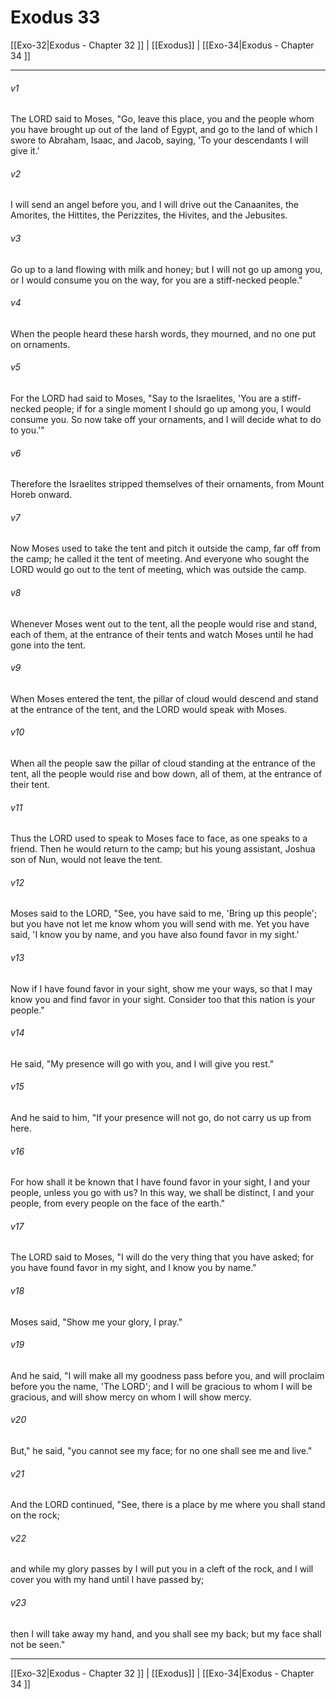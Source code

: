 # Exodus 33

[[Exo-32|Exodus - Chapter 32 ]] | [[Exodus]] | [[Exo-34|Exodus - Chapter 34 ]]
***

###### v1
The LORD said to Moses, "Go, leave this place, you and the people whom you have brought up out of the land of Egypt, and go to the land of which I swore to Abraham, Isaac, and Jacob, saying, 'To your descendants I will give it.'
###### v2
I will send an angel before you, and I will drive out the Canaanites, the Amorites, the Hittites, the Perizzites, the Hivites, and the Jebusites.
###### v3
Go up to a land flowing with milk and honey; but I will not go up among you, or I would consume you on the way, for you are a stiff-necked people."
###### v4
When the people heard these harsh words, they mourned, and no one put on ornaments.
###### v5
For the LORD had said to Moses, "Say to the Israelites, 'You are a stiff-necked people; if for a single moment I should go up among you, I would consume you. So now take off your ornaments, and I will decide what to do to you.'"
###### v6
Therefore the Israelites stripped themselves of their ornaments, from Mount Horeb onward.
###### v7
Now Moses used to take the tent and pitch it outside the camp, far off from the camp; he called it the tent of meeting. And everyone who sought the LORD would go out to the tent of meeting, which was outside the camp.
###### v8
Whenever Moses went out to the tent, all the people would rise and stand, each of them, at the entrance of their tents and watch Moses until he had gone into the tent.
###### v9
When Moses entered the tent, the pillar of cloud would descend and stand at the entrance of the tent, and the LORD would speak with Moses.
###### v10
When all the people saw the pillar of cloud standing at the entrance of the tent, all the people would rise and bow down, all of them, at the entrance of their tent.
###### v11
Thus the LORD used to speak to Moses face to face, as one speaks to a friend. Then he would return to the camp; but his young assistant, Joshua son of Nun, would not leave the tent.
###### v12
Moses said to the LORD, "See, you have said to me, 'Bring up this people'; but you have not let me know whom you will send with me. Yet you have said, 'I know you by name, and you have also found favor in my sight.'
###### v13
Now if I have found favor in your sight, show me your ways, so that I may know you and find favor in your sight. Consider too that this nation is your people."
###### v14
He said, "My presence will go with you, and I will give you rest."
###### v15
And he said to him, "If your presence will not go, do not carry us up from here.
###### v16
For how shall it be known that I have found favor in your sight, I and your people, unless you go with us? In this way, we shall be distinct, I and your people, from every people on the face of the earth."
###### v17
The LORD said to Moses, "I will do the very thing that you have asked; for you have found favor in my sight, and I know you by name."
###### v18
Moses said, "Show me your glory, I pray."
###### v19
And he said, "I will make all my goodness pass before you, and will proclaim before you the name, 'The LORD'; and I will be gracious to whom I will be gracious, and will show mercy on whom I will show mercy.
###### v20
But," he said, "you cannot see my face; for no one shall see me and live."
###### v21
And the LORD continued, "See, there is a place by me where you shall stand on the rock;
###### v22
and while my glory passes by I will put you in a cleft of the rock, and I will cover you with my hand until I have passed by;
###### v23
then I will take away my hand, and you shall see my back; but my face shall not be seen."

***

[[Exo-32|Exodus - Chapter 32 ]] | [[Exodus]] | [[Exo-34|Exodus - Chapter 34 ]]
